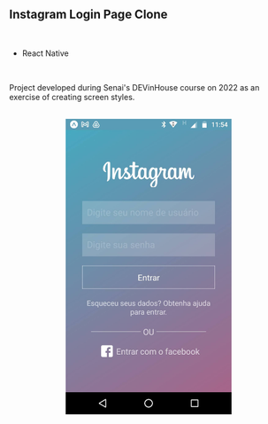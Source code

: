 <h2>Instagram Login Page Clone</h2>

<br>

<ul>
<li>React Native</li>
</ul>

<br>

<p> Project developed during Senai's DEVinHouse course on 2022 as an exercise of creating screen styles.</p>

<br>

<div align="center">
    <img  src="assets/img.jpg" width = 300px>
</div>



